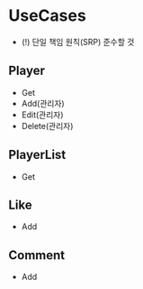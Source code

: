 #  UseCases
 - (!) 단일 책임 원칙(SRP) 준수할 것

## Player
 - Get
 - Add(관리자)
 - Edit(관리자)
 - Delete(관리자)

## PlayerList
 - Get

## Like
 - Add

## Comment
 - Add

